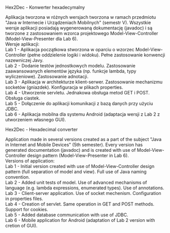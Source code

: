 Hex2Dec - Konwerter hexadecymalny

Aplikacja tworzona w różnych wersjach tworzona w ramach przedmiotu "Java w Internecie i Urządzeniach Mobilnych" (semestr V). 
Wszystkie wersje aplikacji posiadają wygenerowaną dokumentację (javadoc) i są tworzone z zastosowaniem wzorca projektowego Model-View-Controller (Model-View-Presenter dla Lab 6).  
Wersje aplikacji:  
Lab 1 - Aplikacja początkowa stworzona w oparciu o wzorzec Model-View-Controller (pełne oddzielenie logiki i widoku). Pełne zastosowanie konwencji nazewniczej Javy.  
Lab 2 - Dodanie testów jednostkowych modelu. Zastosowanie zaawansowanych elementów języka (np. funkcje lambda, typy wyliczeniowe). Zastosowanie adnotacji.  
Lab 3 - Aplikacja w architekturze klient-serwer. Zastosowanie mechanizmu socketów (gniazdek). Konfiguracja w plikach properties.  
Lab 4 - Utworzenie servletu. Jednakowa obsługa metod GET i POST. Obsługa ciastek.  
Lab 5 - Dołączenie do aplikacji komunikacji z bazą danych przy użyciu JDBC.  
Lab 6 - Aplikacja mobilna dla systemu Android (adaptacja wersji z Lab 2 z utworzeniem własnego GUI).

Hex2Dec - Hexadecimal converter

Application made in several versions created as a part of the subject "Java in Internet and Mobile Devices" (5th semester).
Every version has generated documentation (javadoc) and is created with use of Model-View-Controller design pattern (Model-View-Presenter in Lab 6).  
Versions of application:  
Lab 1 - Initial version created with use of Model-View-Controller design pattern (full separation of model and view). Full use of Java naming convention.  
Lab 2 - Added unit tests of model. Use of advanced mechanisms of language (e.g. lambda expressions, enumerated types). Use of annotations.  
Lab 3 - Client-server application. Use of socket mechenism. Configuration in properties files.  
Lab 4 - Creation of servlet. Same operation in GET and POST methods. Support for cookies.  
Lab 5 - Added database communication with use of JDBC.  
Lab 6 - Mobile application for Android (adaptation of Lab 2 version with cretion of GUI).
